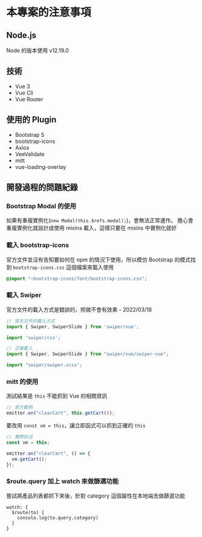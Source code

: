 # 本專案的注意事項

## Node.js

Node 的版本使用 v12.19.0

## 技術

- Vue 3
- Vue Cli
- Vue Router

## 使用的 Plugin

- Bootstrap 5
- bootstrap-icons
- Axios
- VeeValidate
- mitt
- vue-loading-overlay

## 開發過程的問題紀錄

### Bootstrap Modal 的使用

如果有重複實例化(`new Modal(this.$refs.modal);`)，會無法正常運作。
擔心會重複實例化就設計成使用 mixins 載入，這樣只要在 mixins 中實例化就好

### 載入 bootstrap-icons

官方文件並沒有告知要如何在 npm 的情況下使用，所以模仿 Bootstrap 的模式找到 `bootstrap-icons.css` 這個檔案來載入使用

```scss
@import "~bootstrap-icons/font/bootstrap-icons.css";
```

### 載入 Swiper

官方文件的載入方式是錯誤的，照做不會有效果 - 2022/03/18

```js
// 官方文件的載入方式
import { Swiper, SwiperSlide } from 'swiper/vue';

import 'swiper/css';
```

```js
// 正確載入
import { Swiper, SwiperSlide } from "swiper/vue/swiper-vue";

import "swiper/swiper.scss";
```

### mitt 的使用

測試結果是 `this` 不能抓到 Vue 的相關資訊

```js
// 官方範例
emitter.on("clearCart", this.getCart());
```

要改用 `const vm = this`，讓立即函式可以抓到正確的 `this`

```js
// 實際狀況
const vm = this;

emitter.on("clearCart", () => {
  vm.getCart();
});
```

### $route.query 加上 watch 來做篩選功能

嘗試將產品列表都抓下來後，針對 category 這個屬性在本地端去做篩選功能

```vue
watch: {
  $route(to) {
    console.log(to.query.category)
  }
}
```
